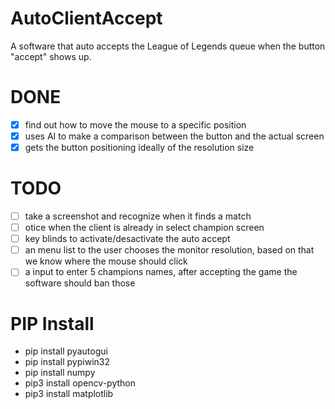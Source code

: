 # AutoClientAccept

A software that auto accepts the League of Legends queue when the button "accept" shows up.

# DONE
- [x] find out how to move the mouse to a specific position
- [x] uses AI to make a comparison between the button and the actual screen
- [x] gets the button positioning ideally of the resolution size

# TODO

- [ ] take a screenshot and recognize when it finds a match
- [ ] otice when the client is already in select champion screen
- [ ] key blinds to activate/desactivate the auto accept
- [ ] an menu list to the user chooses the monitor resolution, based on that we know where the mouse should click
- [ ] a input to enter 5 champions names, after accepting the game the software should ban those

# PIP Install

<ul>
  <li>pip install pyautogui</li>
  <li>pip install pypiwin32</li>
  <li>pip install numpy</li>
  <li>pip3 install opencv-python</li>
  <li>pip3 install matplotlib</li>
</ul>
